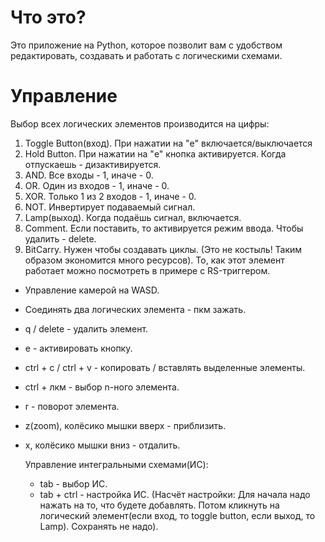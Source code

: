 # Что это?
Это приложение на Python, которое позволит вам с удобством редактировать, создавать и работать с логическими схемами. 

# Управление
Выбор всех логических элементов производится на цифры:
1) Toggle Button(вход). При нажатии на "e" включается/выключается
2) Hold Button. При нажатии на "e" кнопка активируется. Когда отпускаешь - дизактивируется.
3) AND. Все входы - 1, иначе - 0.
4) OR. Один из входов - 1, иначе - 0.
5) XOR. Только 1 из 2 входов - 1, иначе - 0.
6) NOT. Инвертирует подаваемый сигнал.
7) Lamp(выход). Когда подаёшь сигнал, включается.
8) Comment. Если поставить, то активируется режим ввода. Чтобы удалить - delete.
9) BitCarry. Нужен чтобы создавать циклы. (Это не костыль! Таким образом экономится много ресурсов). То, как этот элемент работает можно посмотреть в примере с RS-триггером.

- Управление камерой на WASD. 
- Соединять два логических элемента - пкм зажать.
- q / delete - удалить элемент.
- e - активировать кнопку.
- ctrl + c / ctrl + v - копировать / вставлять выделенные элементы.
- ctrl + лкм - выбор n-ного элемента.
- r - поворот элемента.
- z(zoom), колёсико мышки вверх - приблизить.
- x, колёсико мышки вниз - отдалить.

  Управление интегральными схемами(ИС):
  - tab - выбор ИС.
  - tab + ctrl - настройка ИС. (Насчёт настройки: Для начала надо нажать на то, что будете добавлять. Потом кликнуть на логический элемент(если вход, то toggle button, если выход, то Lamp). Сохранять не надо).
